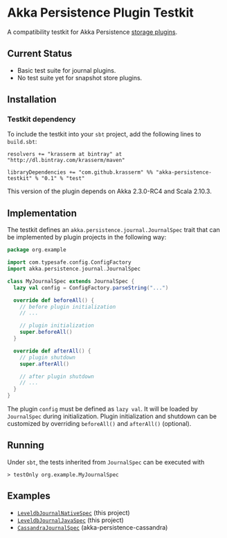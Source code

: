 Akka Persistence Plugin Testkit
===============================

A compatibility testkit for Akka Persistence [storage plugins](http://doc.akka.io/docs/akka/2.3.0-RC4/scala/persistence.html#storage-plugins).

Current Status
--------------

- Basic test suite for journal plugins.
- No test suite yet for snapshot store plugins.

Installation
------------

### Testkit dependency

To include the testkit into your `sbt` project, add the following lines to `build.sbt`:

    resolvers += "krasserm at bintray" at "http://dl.bintray.com/krasserm/maven"

    libraryDependencies += "com.github.krasserm" %% "akka-persistence-testkit" % "0.1" % "test"

This version of the plugin depends on Akka 2.3.0-RC4 and Scala 2.10.3.

Implementation
--------------

The testkit defines an `akka.persistence.journal.JournalSpec` trait that can be implemented by plugin projects in the following way:

```scala
package org.example

import com.typesafe.config.ConfigFactory
import akka.persistence.journal.JournalSpec

class MyJournalSpec extends JournalSpec {
  lazy val config = ConfigFactory.parseString("...")

  override def beforeAll() {
    // before plugin initialization
    // ...

    // plugin initialization
    super.beforeAll()
  }

  override def afterAll() {
    // plugin shutdown
    super.afterAll()

    // after plugin shutdown
    // ...
  }
}
```

The plugin `config` must be defined as `lazy val`. It will be loaded by `JournalSpec` during initialization. Plugin initialization and shutdown can be customized by overriding `beforeAll()` and `afterAll()` (optional).

Running
-------

Under `sbt`, the tests inherited from `JournalSpec` can be executed with

    > testOnly org.example.MyJournalSpec

Examples
--------

- [`LeveldbJournalNativeSpec`](https://github.com/krasserm/akka-persistence-testkit/blob/master/src/test/scala/akka/persistence/journal/leveldb/LeveldbJournalNativeSpec.scala) (this project)
- [`LeveldbJournalJavaSpec`](https://github.com/krasserm/akka-persistence-testkit/blob/master/src/test/scala/akka/persistence/journal/leveldb/LeveldbJournalJavaSpec.scala) (this project)
- [`CassandraJournalSpec`]((https://github.com/krasserm/akka-persistence-cassandra/blob/master/src/test/scala/akka/persistence/journal/cassandra/CassandraJournalSpec.scala)) (akka-persistence-cassandra)
